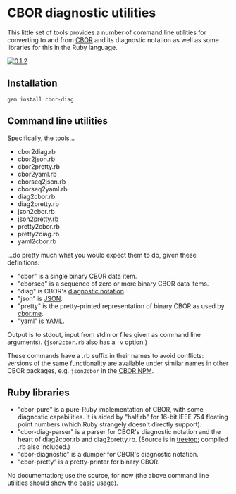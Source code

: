 # CBOR diagnostic utilities

This little set of tools provides a number of command line utilities
for converting to and from [CBOR](http://cbor.io) and its diagnostic
notation as well as some libraries for this in the Ruby language.

[![0.1.2](https://badge.fury.io/rb/cbor-diag.svg)](http://badge.fury.io/rb/cbor-diag)

## Installation

`gem install cbor-diag`

## Command line utilities

Specifically, the tools...

* cbor2diag.rb
* cbor2json.rb
* cbor2pretty.rb
* cbor2yaml.rb
* cborseq2json.rb
* cborseq2yaml.rb
* diag2cbor.rb
* diag2pretty.rb
* json2cbor.rb
* json2pretty.rb
* pretty2cbor.rb
* pretty2diag.rb
* yaml2cbor.rb

...do pretty much what you would expect them to do, given these definitions:

* "cbor" is a single binary CBOR data item.
* "cborseq" is a sequence of zero or more binary CBOR data items.
* "diag" is CBOR's [diagnostic notation](http://tools.ietf.org/html/rfc7049#section-6).
* "json" is [JSON](http://json.org).
* "pretty" is the pretty-printed representation of binary CBOR as used by
  [cbor.me](http://cbor.me).
* "yaml" is [YAML](http://yaml.org).

Output is to stdout, input from stdin or files given as command line
arguments). (`json2cbor.rb` also has a `-v` option.)

These commands have a .rb suffix in their names to avoid conflicts: versions of the
same functionality are available under similar names in other CBOR
packages, e.g. `json2cbor` in the
[CBOR NPM](https://github.com/hildjj/node-cbor).

## Ruby libraries

* "cbor-pure" is a pure-Ruby implementation of CBOR, with some
  diagnostic capabilities.  It is aided by "half.rb" for 16-bit
  IEEE 754 floating point numbers (which Ruby strangely doesn't
  directly support).
* "cbor-diag-parser" is a parser for CBOR's diagnostic notation and
  the heart of diag2cbor.rb and diag2pretty.rb.  (Source is in
  [treetop](https://github.com/nathansobo/treetop); compiled .rb also included.)
* "cbor-diagnostic" is a dumper for CBOR's diagnostic notation.
* "cbor-pretty" is a pretty-printer for binary CBOR.

No documentation; use the source, for now (the above command line
utilities should show the basic usage).

